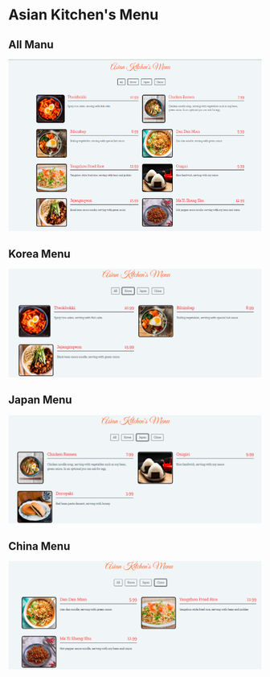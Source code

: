 # Asian Kitchen's Menu
## All Manu
![All](image/allmenu.png)
## Korea Menu
![Korea](image/koreamenu.png)
## Japan Menu
![Japan](image/japanmenu.png)
## China Menu
![China](image/chinamenu.png)